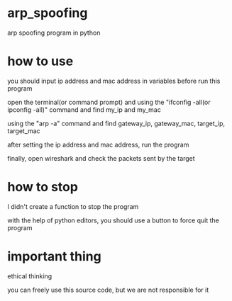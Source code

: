 # arp_spoofing
arp spoofing program in python

# how to use

you should input ip address and mac address in variables before run this program

open the terminal(or command prompt) and using the "ifconfig -all(or ipconfig -all)" command and find my_ip and my_mac

using the "arp -a" command and find gateway_ip, gateway_mac, target_ip, target_mac

after setting the ip address and mac address, run the program

finally, open wireshark and check the packets sent by the target

# how to stop

I didn't create a function to stop the program

with the help of python editors, you should use a button to force quit the program

# important thing

ethical thinking

you can freely use this source code, but we are not responsible for it
